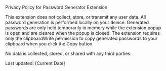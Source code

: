 Privacy Policy for Password Generator Extension

This extension does not collect, store, or transmit any user data. All password generation is performed locally on your device. Generated passwords are only held temporarily in memory while the extension popup is open and are cleared when the popup is closed. The extension requires only the clipboardWrite permission to copy generated passwords to your clipboard when you click the Copy button.

No data is collected, stored, or shared with any third parties.

Last updated: [Current Date]